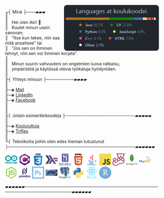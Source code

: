 <img align="right" src="./img/pros.png" alt="tech" />

╓┤ Minä ├───▰▰▰  
║  
║ &nbsp; Hei olen Aki! :vulcan_salute:   
║ &nbsp; Kuulet minun usein sanovan;  
║ &nbsp; ”Itse kun tekee, niin saa mitä ansaitsee” tai    
║ &nbsp; ”Jos sen on ihminen tehnyt, niin sen voi ihminen korjata”.   
║   
║ &nbsp; Minun suurin vahvuuteni on ongelmien luova ratkaisu,   
║ &nbsp; ympäristöä ja käytössä olevia työkaluja hyödyntäen.   
║       
╟┤ Yhteys minuun ├─────────▰▰▰▰   
║   
╟─◈ [Mail](mailto:the.rytkonen@gmail.com)    
╟─◈ [LinkedIn](https://linkedin.com/in/rytkönen)  
╟─◈ [Facebook](https://www.facebook.com/aki.rytkonen)   
║   
║   
╟┤ Jotain esimerkkikoodeja ├───────────────────────▰▰▰▰▰   
║   
╟─◈ [Koulujuttuja](https://github.com/Dacroni/koulukoodei)   <!--
║ &nbsp;&nbsp; └◈ [readme](./koulujuttuja.md)    -->  
╟─◈ [Trifles](https://github.com/Dacroni/trifles)   
║     
╙┤ Tekniikoita joihin olen edes hieman tutustunut ├──────────────────────────────────────────▰▰▰▰▰▰  


<p algin="center">
  <img src="https://raw.githubusercontent.com/devicons/devicon/master/icons/arduino/arduino-original-wordmark.svg" alt="arduino" width="40" height="40"/>
  <img src="https://raw.githubusercontent.com/devicons/devicon/master/icons/csharp/csharp-original.svg" alt="csharp" width="40" height="40"/> 
  <img src="https://raw.githubusercontent.com/devicons/devicon/master/icons/css3/css3-original-wordmark.svg" alt="css3" width="40" height="40"/>
  <img src="https://raw.githubusercontent.com/devicons/devicon/master/icons/haskell/haskell-original.svg" alt="haskell" width="40" height="40"/> 
  <img src="https://raw.githubusercontent.com/devicons/devicon/master/icons/heroku/heroku-plain-wordmark.svg" alt="heroku" width="40" height="40"/>
  <img src="https://raw.githubusercontent.com/devicons/devicon/master/icons/html5/html5-original-wordmark.svg" alt="html5" width="40" height="40"/>
  <img src="https://raw.githubusercontent.com/devicons/devicon/master/icons/java/java-original.svg" alt="java" width="40" height="40"/> 
  <img src="https://raw.githubusercontent.com/devicons/devicon/master/icons/javascript/javascript-original.svg" alt="javascript" width="40" height="40"/>
  <img src="https://raw.githubusercontent.com/devicons/devicon/master/icons/jest/jest-plain.svg" alt="jest" width="40" height="40"/>
  <img src="https://raw.githubusercontent.com/devicons/devicon/master/icons/mongodb/mongodb-original-wordmark.svg" alt="mongodb" width="40" height="40"/> 
  <img src="https://raw.githubusercontent.com/devicons/devicon/master/icons/mysql/mysql-original-wordmark.svg" alt="mysql" width="40" height="40"/> 
  <img src="https://raw.githubusercontent.com/devicons/devicon/master/icons/nodejs/nodejs-original.svg" alt="nodejs" width="40" height="40"/>
  <img src="https://raw.githubusercontent.com/devicons/devicon/master/icons/pandas/pandas-original-wordmark.svg" alt="pandas" width="40" height="40"/>
  <img src="https://raw.githubusercontent.com/devicons/devicon/master/icons/photoshop/photoshop-line.svg" alt="photoshop" width="40" height="40"/>
  <img src="https://raw.githubusercontent.com/devicons/devicon/master/icons/php/php-original.svg" alt="php" width="40" height="40"/>
  <img src="https://raw.githubusercontent.com/devicons/devicon/master/icons/postgresql/postgresql-original-wordmark.svg" alt="postgresql" width="40" height="40"/>
  <img src="https://raw.githubusercontent.com/devicons/devicon/master/icons/python/python-original.svg" alt="python" width="40" height="40"/>
  <img src="https://raw.githubusercontent.com/devicons/devicon/master/icons/react/react-original-wordmark.svg" alt="react" width="40" height="40"/>
  <img src="https://raw.githubusercontent.com/devicons/devicon/master/icons/rstudio/rstudio-original.svg" alt="rstudio" width="40" height="40"/>
</p>

▰▰▰▰▰▰──────────────────────────────────────────────────────────────────▰▰▰▰▰▰  
